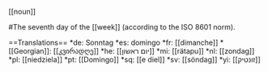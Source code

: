 [[noun]]

#The seventh day of the [[week]] (according to the ISO 8601 norm).

==Translations==
*de: Sonntag
*es: domingo
*fr: [[dimanche]]
*[[Georgian]]: [[კვირადღე]]
*he: [[יום ראשון]]
*mi: [[rätapu]]
*nl: [[zondag]]
*pl: [[niedziela]]
*pt: [[Domingo]]
*sq: [[e diel]]
*sv: [[söndag]]
*yi: [[זונטיק]]